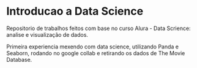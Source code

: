 # Introducao a Data Science

Repositorio de trabalhos feitos com base no curso Alura - Data Scrience: analise e visualização de dados.

Primeira experiencia mexendo com data science, utilizando Panda e Seaborn, rodando no google collab e retirando os dados de The Movie Database.
